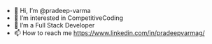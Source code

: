- 👋 Hi, I’m @pradeep-varma
- 👀 I’m interested in CompetitiveCoding
- 🌱 I’m a Full Stack Developer
- 📫 How to reach me https://www.linkedin.com/in/pradeepvarmag/

<!---
pradeep-varma/pradeep-varma is a ✨ special ✨ repository because its `README.md` (this file) appears on your GitHub profile.
You can click the Preview link to take a look at your changes.
--->
